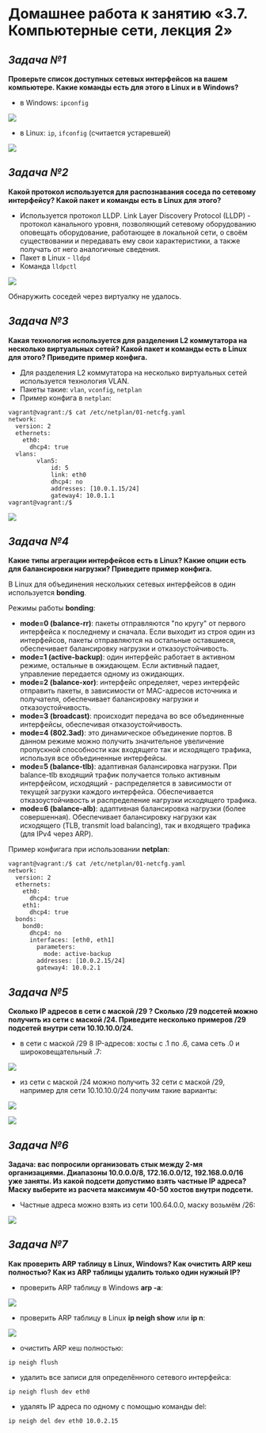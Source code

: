 # **Домашнее работа к занятию «3.7. Компьютерные сети, лекция 2»**
## _Задача №1_
**Проверьте список доступных сетевых интерфейсов на вашем компьютере. Какие команды есть для этого в Linux и в Windows?**

- в Windows: `ipconfig`

![](image/ipconfig.png)
- в Linux: `ip`, `ifconfig` (считается устаревшей)

![](image/ip_a.png)

## _Задача №2_
**Какой протокол используется для распознавания соседа по сетевому интерфейсу? Какой пакет и команды есть в Linux для этого?**

- Используется протокол LLDP. Link Layer Discovery Protocol (LLDP) - протокол канального уровня, позволяющий сетевому оборудованию оповещать оборудование, работающее в локальной сети, о своём существовании и передавать ему свои характеристики, а также получать от него аналогичные сведения.
- Пакет в Linux - `lldpd`
- Команда `lldpctl`

![](image/lldpctl.png)

Обнаружить соседей через виртуалку не удалось.

## _Задача №3_
**Какая технология используется для разделения L2 коммутатора на несколько виртуальных сетей? Какой пакет и команды есть в Linux для этого? Приведите пример конфига.**

- Для разделения L2 коммутатора на несколько виртуальных сетей используется технология VLAN.
- Пакеты такие: `vlan`, `vconfig`, `netplan`
- Пример конфига в `netplan`:
```
vagrant@vagrant:/$ cat /etc/netplan/01-netcfg.yaml
network:
  version: 2
  ethernets:
    eth0:
      dhcp4: true
  vlans:
        vlan5:
            id: 5
            link: eth0
            dhcp4: no
            addresses: [10.0.1.15/24]
            gateway4: 10.0.1.1
vagrant@vagrant:/$
```
![](image/vlan.png)

## _Задача №4_
**Какие типы агрегации интерфейсов есть в Linux? Какие опции есть для балансировки нагрузки? Приведите пример конфига.**

В Linux для объединения нескольких сетевых интерфейсов в один используется **bonding**.

Режимы работы **bonding**:
- **mode=0 (balance-rr)**: пакеты отправляются "по кругу" от первого интерфейса к последнему и сначала. Если выходит из строя один из интерфейсов, пакеты отправляются на остальные оставшиеся, обеспечивает балансировку нагрузки и отказоустойчивость.
- **mode=1 (active-backup)**: один интерфейс работает в активном режиме, остальные в ожидающем. Если активный падает, управление передается одному из ожидающих.
- **mode=2 (balance-xor)**: интерфейс определяет, через интерфейс отправить пакеты, в зависимости от MAC-адресов источника и получателя, обеспечивает балансировку нагрузки и отказоустойчивость.
- **mode=3 (broadcast)**: происходит передача во все объединенные интерфейсы, обеспечивая отказоустойчивость.
- **mode=4 (802.3ad)**: это динамическое объединение портов. В данном режиме можно получить значительное увеличение пропускной способности как входящего так и исходящего трафика, используя все объединенные интерфейсы.
- **mode=5 (balance-tlb)**: адаптивная балансировка нагрузки. При balance-tlb входящий трафик получается только активным интерфейсом, исходящий - распределяется в зависимости от текущей загрузки каждого интерфейса. Обеспечивается отказоустойчивость и распределение нагрузки исходящего трафика.
- **mode=6 (balance-alb)**: адаптивная балансировка нагрузки (более совершенная). Обеспечивает балансировку нагрузки как исходящего (TLB, transmit load balancing), так и входящего трафика (для IPv4 через ARP). 

Пример конфигага при использовании **netplan**:
```
vagrant@vagrant:/$ cat /etc/netplan/01-netcfg.yaml
network:
  version: 2
  ethernets:
    eth0:
      dhcp4: true
    eth1:
      dhcp4: true  
  bonds:
    bond0:
      dhcp4: no
      interfaces: [eth0, eth1]
        parameters:
          mode: active-backup
        addresses: [10.0.2.15/24]
        gateway4: 10.0.2.1
```

## _Задача №5_
**Сколько IP адресов в сети с маской /29 ? Сколько /29 подсетей можно получить из сети с маской /24. Приведите несколько примеров /29 подсетей внутри сети 10.10.10.0/24.**

- в сети с маской /29 8 IP-адресов: хосты с .1 по .6, сама сеть .0 и широковещательный .7:

![](image/5_1.png)

- из сети с маской /24 можно получить 32 сети с маской /29, например для сети 10.10.10.0/24 получим такие варианты:

![](image/5_2-1.png)

![](image/5_2-2.png)

## _Задача №6_
**Задача: вас попросили организовать стык между 2-мя организациями. Диапазоны 10.0.0.0/8, 172.16.0.0/12, 192.168.0.0/16 уже заняты. Из какой подсети допустимо взять частные IP адреса? Маску выберите из расчета максимум 40-50 хостов внутри подсети.**

- Частные адреса можно взять из сети 100.64.0.0, маску возьмём /26:

![](image/6_1.png)

## _Задача №7_
**Как проверить ARP таблицу в Linux, Windows? Как очистить ARP кеш полностью? Как из ARP таблицы удалить только один нужный IP?**

- проверить ARP таблицу в Windows **arp -a**:

![](image/7_1.png)

- проверить ARP таблицу в Linux **ip neigh show** или **ip n**:

![](image/7_2.png)

- очистить ARP кеш полностью:
```
ip neigh flush
```
- удалить все записи для определённого сетевого интерфейса:
```
ip neigh flush dev eth0
```
- удалять IP адреса по одному с помощью команды del:
```
ip neigh del dev eth0 10.0.2.15
```



